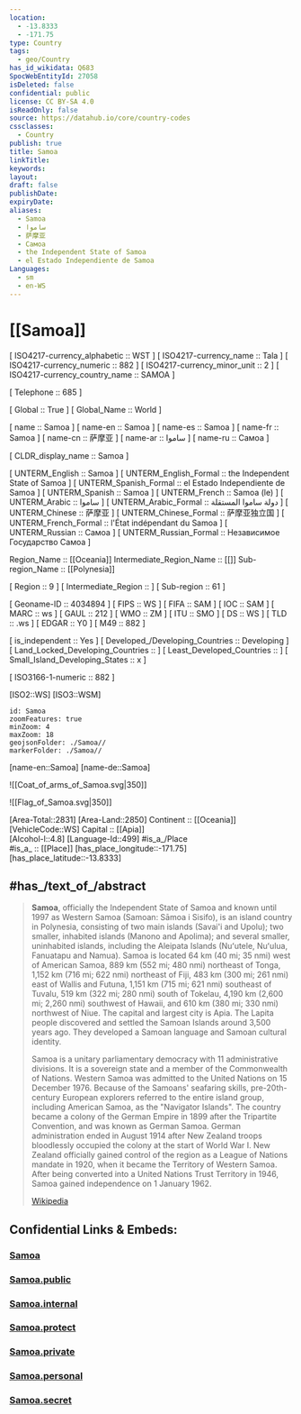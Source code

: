 ```yaml
---
location:
  - -13.8333
  - -171.75
type: Country
tags:
  - geo/Country
has_id_wikidata: Q683
SpocWebEntityId: 27058
isDeleted: false
confidential: public
license: CC BY-SA 4.0
isReadOnly: false
source: https://datahub.io/core/country-codes
cssclasses:
  - Country
publish: true
title: Samoa
linkTitle:
keywords:
layout:
draft: false
publishDate:
expiryDate:
aliases:
  - Samoa
  - ساموا
  - 萨摩亚
  - Самоа
  - the Independent State of Samoa
  - el Estado Independiente de Samoa
Languages:
  - sm
  - en-WS
---
```


# [[Samoa]] 

[	ISO4217-currency_alphabetic	 :: WST ] 
[	ISO4217-currency_name	 :: Tala ] 
[	ISO4217-currency_numeric	 :: 882 ] 
[	ISO4217-currency_minor_unit	 :: 2 ] 
[	ISO4217-currency_country_name	 :: SAMOA ] 

[	Telephone	 :: 685 ] 

[	Global	 :: True ] 
[	Global_Name	 :: World ] 

[	name	 :: Samoa ] 
[	name-en	 :: Samoa ] 
[	name-es	 :: Samoa ] 
[	name-fr	 :: Samoa ] 
[	name-cn	 :: 萨摩亚 ] 
[	name-ar	 :: ساموا ] 
[	name-ru	 :: Самоа ] 

[	CLDR_display_name	 :: Samoa ] 

[	UNTERM_English	 :: Samoa ] 
[	UNTERM_English_Formal	 :: the Independent State of Samoa ] 
[	UNTERM_Spanish_Formal	 :: el Estado Independiente de Samoa ] 
[	UNTERM_Spanish	 :: Samoa ] 
[	UNTERM_French	 :: Samoa (le) ] 
[	UNTERM_Arabic	 :: ساموا ] 
[	UNTERM_Arabic_Formal	 :: دولة ساموا المستقلة ] 
[	UNTERM_Chinese	 :: 萨摩亚 ] 
[	UNTERM_Chinese_Formal	 :: 萨摩亚独立国 ] 
[	UNTERM_French_Formal	 :: l'État indépendant du Samoa ] 
[	UNTERM_Russian	 :: Самоа ] 
[	UNTERM_Russian_Formal	 :: Независимое Государство Самоа ] 

Region_Name ::  [[Oceania]] 
Intermediate_Region_Name ::  [[]] 
Sub-region_Name ::  [[Polynesia]] 

[	Region	 :: 9 ] 
[	Intermediate_Region	 ::  ] 
[	Sub-region	 :: 61 ] 

[	Geoname-ID	 :: 4034894 ] 
[	FIPS	 :: WS ] 
[	FIFA	 :: SAM ] 
[	IOC	 :: SAM ] 
[	MARC	 :: ws ] 
[	GAUL	 :: 212 ] 
[	WMO	 :: ZM ] 
[	ITU	 :: SMO ] 
[	DS	 :: WS ] 
[	TLD	 :: .ws ] 
[	EDGAR	 :: Y0 ] 
[	M49	 :: 882 ] 

[	is_independent	 :: Yes ] 
[	Developed_/Developing_Countries	 :: Developing ] 
[	Land_Locked_Developing_Countries	 ::  ] 
[	Least_Developed_Countries	 ::  ] 
[	Small_Island_Developing_States	 :: x ] 

[	ISO3166-1-numeric	 :: 882 ] 



[ISO2::WS] 
[ISO3::WSM] 
```leaflet
id: Samoa
zoomFeatures: true 
minZoom: 4 
maxZoom: 18
geojsonFolder: ./Samoa//
markerFolder: ./Samoa//
```

[name-en::Samoa] 
[name-de::Samoa] 

![[Coat_of_arms_of_Samoa.svg|350]] 

![[Flag_of_Samoa.svg|350]] 

[Area-Total::2831] 
[Area-Land::2850] 
Continent :: [[Oceania]]  
[VehicleCode::WS] 
Capital :: [[Apia]]  
[Alcohol-l::4.8] 
[Language-Id::499] 
#is_a_/Place  
#is_a_ :: [[Place]] 
[has_place_longitude::-171.75] 
[has_place_latitude::-13.8333] 


## #has_/text_of_/abstract 

> **Samoa**, officially the Independent State of Samoa and known until 1997 as Western Samoa (Samoan: Sāmoa i Sisifo), is an island country in Polynesia, consisting of two main islands (Savai'i and Upolu); two smaller, inhabited islands (Manono and Apolima); and several smaller, uninhabited islands, including the Aleipata Islands (Nuʻutele, Nuʻulua, Fanuatapu and Namua). Samoa is located 64 km (40 mi; 35 nmi) west of American Samoa, 889 km (552 mi; 480 nmi) northeast of Tonga, 1,152 km (716 mi; 622 nmi) northeast of Fiji, 483 km (300 mi; 261 nmi) east of Wallis and Futuna, 1,151 km (715 mi; 621 nmi) southeast of Tuvalu, 519 km (322 mi; 280 nmi) south of Tokelau, 4,190 km (2,600 mi; 2,260 nmi) southwest of Hawaii, and 610 km (380 mi; 330 nmi) northwest of Niue. The capital and largest city is Apia. The Lapita people discovered and settled the Samoan Islands around 3,500 years ago. They developed a Samoan language and Samoan cultural identity.
>
> Samoa is a unitary parliamentary democracy with 11 administrative divisions. It is a sovereign state and a member of the Commonwealth of Nations. Western Samoa was admitted to the United Nations on 15 December 1976. Because of the Samoans' seafaring skills, pre-20th-century European explorers referred to the entire island group, including American Samoa, as the "Navigator Islands". The country became a colony of the German Empire in 1899 after the Tripartite Convention, and was known as German Samoa. German administration ended in August 1914 after New Zealand troops bloodlessly occupied the colony at the start of World War I. New Zealand officially gained control of the region as a League of Nations mandate in 1920, when it became the Territory of Western Samoa. After being converted into a United Nations Trust Territory in 1946, Samoa gained independence on 1 January 1962.
>
> [Wikipedia](https://en.wikipedia.org/wiki/Samoa)


## Confidential Links & Embeds: 

### [Samoa](/_Standards/Earth/Continent/Oceania/Polynesia/Samoa.md) 

### [Samoa.public](/_public/Earth/Continent/Oceania/Polynesia/Samoa.public.md) 

### [Samoa.internal](/_internal/Earth/Continent/Oceania/Polynesia/Samoa.internal.md) 

### [Samoa.protect](/_protect/Earth/Continent/Oceania/Polynesia/Samoa.protect.md) 

### [Samoa.private](/_private/Earth/Continent/Oceania/Polynesia/Samoa.private.md) 

### [Samoa.personal](/_personal/Earth/Continent/Oceania/Polynesia/Samoa.personal.md) 

### [Samoa.secret](/_secret/Earth/Continent/Oceania/Polynesia/Samoa.secret.md)

